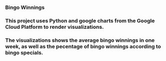 ### Bingo Winnings

### This project uses Python and google charts from the Google Cloud Platform to render visualizations.

### The visualizations shows the average bingo winnings in one week, as well as the pecentage of bingo winnings according to bingo specials.  
